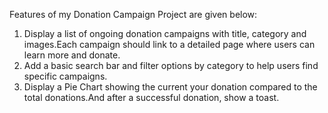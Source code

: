 Features of my Donation Campaign Project are given below:

1. Display a list of ongoing donation campaigns with title, category and images.Each campaign should link to a detailed page where users can learn more and donate.
2. Add a basic search bar and filter options by category to help users find specific campaigns.
3. Display a Pie Chart showing the current your donation compared to the total donations.And after a successful donation, show a toast.
